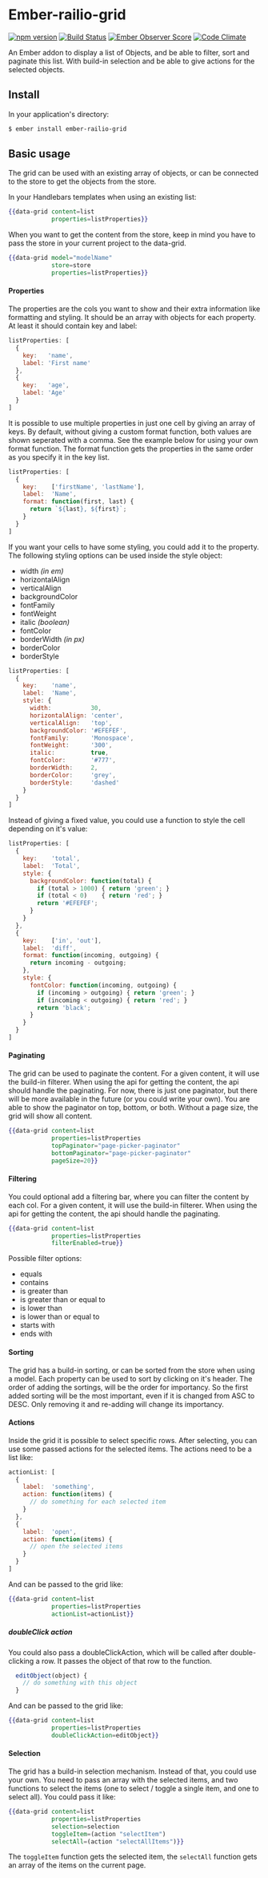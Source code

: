# Ember-railio-grid
[![npm version](https://badge.fury.io/js/ember-railio-grid.svg)](http://badge.fury.io/js/ember-railio-grid) [![Build Status](https://travis-ci.org/Fabriquartz/ember-railio-grid.svg)](https://travis-ci.org/Fabriquartz/ember-railio-grid) [![Ember Observer Score](http://emberobserver.com/badges/ember-railio-grid.svg)](http://emberobserver.com/addons/ember-railio-grid) [![Code Climate](https://codeclimate.com/github/Fabriquartz/ember-railio-grid/badges/gpa.svg)](https://codeclimate.com/github/Fabriquartz/ember-railio-grid)

An Ember addon to display a list of Objects, and be able to filter, sort and paginate this list. With build-in selection and be able to give actions for the selected objects.

## Install

In your application's directory:

```sh
$ ember install ember-railio-grid
```

## Basic usage

The grid can be used with an existing array of objects, or can be connected to the store to get the objects from the store. 

In your Handlebars templates when using an existing list:

```handlebars
{{data-grid content=list
            properties=listProperties}}
```

When you want to get the content from the store, keep in mind you have to pass the store in your current project to the data-grid.

```handlebars
{{data-grid model="modelName"
            store=store
            properties=listProperties}}
```

#### Properties

The properties are the cols you want to show and their extra information like formatting and styling. 
It should be an array with objects for each property. At least it should contain key and label:

```js
listProperties: [
  {
    key:   'name',
    label: 'First name'
  },
  {
    key:   'age',
    label: 'Age'
  }
]
```

It is possible to use multiple properties in just one cell by giving an array of keys. By default, without giving a custom format function, both values are shown seperated with a comma. See the example below for using your own format function. The format function gets the properties in the same order as you specify it in the key list. 

```js
listProperties: [
  {
    key:    ['firstName', 'lastName'],
    label:  'Name',
    format: function(first, last) {
      return `${last}, ${first}`;
    }
  }
]
```

If you want your cells to have some styling, you could add it to the property. The following styling options can be used inside the style object: 

- width *(in em)*
- horizontalAlign
- verticalAlign
- backgroundColor
- fontFamily
- fontWeight
- italic *(boolean)*
- fontColor
- borderWidth *(in px)*
- borderColor
- borderStyle

```js
listProperties: [
  {
    key:    'name',
    label:  'Name',
    style: {
      width:           30,
      horizontalAlign: 'center',
      verticalAlign:   'top',
      backgroundColor: '#EFEFEF',
      fontFamily:      'Monospace',
      fontWeight:      '300',
      italic:          true,
      fontColor:       '#777',
      borderWidth:     2,
      borderColor:     'grey',
      borderStyle:     'dashed'
    }
  }
]
```

Instead of giving a fixed value, you could use a function to style the cell depending on it's value:

```js
listProperties: [
  {
    key:    'total',
    label:  'Total',
    style: {
      backgroundColor: function(total) {
        if (total > 1000) { return 'green'; } 
        if (total < 0)    { return 'red'; }
        return '#EFEFEF';
      }
    }
  },
  {
    key:    ['in', 'out'],
    label:  'diff',
    format: function(incoming, outgoing) {
      return incoming - outgoing;
    },
    style: {
      fontColor: function(incoming, outgoing) {
        if (incoming > outgoing) { return 'green'; } 
        if (incoming < outgoing) { return 'red'; }
        return 'black';
      }
    }
  }
]
```

#### Paginating

The grid can be used to paginate the content. For a given content, it will use the build-in filterer. When using the api for getting the content, the api should handle the paginating. For now, there is just one paginator, but there will be more available in the future (or you could write your own). You are able to show the paginator on top, bottom, or both. Without a page size, the grid will show all content.

```handlebars
{{data-grid content=list
            properties=listProperties
            topPaginator="page-picker-paginator"
            bottomPaginator="page-picker-paginator"
            pageSize=20}}
```

#### Filtering

You could optional add a filtering bar, where you can filter the content by each col. For a given content, it will use the build-in filterer. When using the api for getting the content, the api should handle the paginating.

```handlebars
{{data-grid content=list
            properties=listProperties
            filterEnabled=true}}
```

Possible filter options:

- equals
- contains
- is greater than
- is greater than or equal to
- is lower than
- is lower than or equal to
- starts with
- ends with

#### Sorting

The grid has a build-in sorting, or can be sorted from the store when using a model. Each property can be used to sort by clicking on it's header. The order of adding the sortings, will be the order for importancy. So the first added sorting will be the most important, even if it is changed from ASC to DESC. Only removing it and re-adding will change its importancy.

#### Actions

Inside the grid it is possible to select specific rows. After selecting, you can use some passed actions for the selected items. The actions need to be a list like:

```js
actionList: [
  {
    label:  'something',
    action: function(items) {
      // do something for each selected item
    }
  },
  {
    label:  'open',
    action: function(items) {
      // open the selected items
    }
  }
]
```

And can be passed to the grid like:

```handlebars
{{data-grid content=list
            properties=listProperties
            actionList=actionList}}
```

##### doubleClick action

You could also pass a doubleClickAction, which will be called after double-clicking a row. It passes the object of that row to the function.

```js
  editObject(object) {
    // do something with this object
  }
```

And can be passed to the grid like:

```handlebars
{{data-grid content=list
            properties=listProperties
            doubleClickAction=editObject}}
```

#### Selection

The grid has a build-in selection mechanism. Instead of that, you could use your own. You need to pass an array with the selected items, and two functions to select the items (one to select / toggle a single item, and one to select all). You could pass it like:

```handlebars
{{data-grid content=list
            properties=listProperties
            selection=selection
            toggleItem=(action "selectItem")
            selectAll=(action "selectAllItems")}}
```

The `toggleItem` function gets the selected item, the `selectAll` function gets an array of the items on the current page. 
